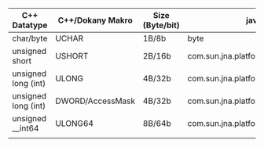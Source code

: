| C++ Datatype        | C++/Dokany Makro | Size (Byte/bit) | java/JNA Datatyp                            |
|---------------------|------------------|-----------------|---------------------------------------------|
| char/byte           | UCHAR            | 1B/8b           | byte                                        |
| unsigned short      | USHORT           | 2B/16b          | com.sun.jna.platform.win32.WinDef.USHORT    |
| unsigned long (int) | ULONG            | 4B/32b          | com.sun.jna.platform.win32.WinDef.ULONG     |
| unsigned long (int) | DWORD/AccessMask | 4B/32b          | com.sun.jna.platform.win32.WinDef.DWORD     |
| unsigned __int64    | ULONG64          | 8B/64b          | com.sun.jna.platform.win32.WinDef.ULONGLONG |
|                     |                  |                 |                                             |